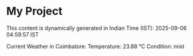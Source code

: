 # My Project

This content is dynamically generated in Indian Time (IST): 2025-09-06 04:59:57 IST


Current Weather in Coimbatore:
Temperature: 23.88 °C
Condition: mist

